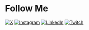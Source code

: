 # Follow Me

[![X](https://i.imgur.com/MISQ0NK.png)](https://x.com/xLexiWolf)
[![Instagram](https://i.imgur.com/86MxEv1.png)](https://instagram.com/xLexiWolf)
[![LinkedIn](https://i.imgur.com/dIKtn3m.png)](https://linkedin.com/in/xLexiWolf)
[![Twitch](https://i.imgur.com/fq7YrFu.png)](https://twitch.tv/Lexi)
